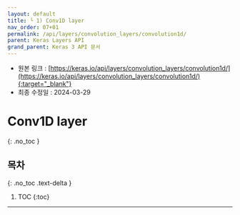```yaml
---
layout: default
title: └ 1) Conv1D layer
nav_order: 07+01
permalink: /api/layers/convolution_layers/convolution1d/
parent: Keras Layers API
grand_parent: Keras 3 API 문서
---
```


* 원본 링크 : [https://keras.io/api/layers/convolution_layers/convolution1d/](https://keras.io/api/layers/convolution_layers/convolution1d/){:target="_blank"}
* 최종 수정일 : 2024-03-29

# Conv1D layer
{: .no_toc }

## 목차
{: .no_toc .text-delta }

1. TOC
{:toc}

---
